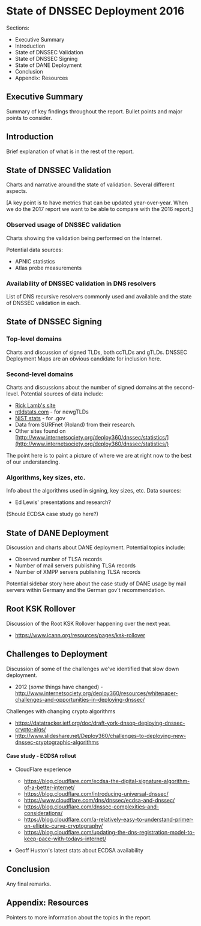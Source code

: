 # State of DNSSEC Deployment 2016

Sections:

* Executive Summary
* Introduction
* State of DNSSEC Validation
* State of DNSSEC Signing
* State of DANE Deployment
* Conclusion
* Appendix: Resources


## Executive Summary

Summary of key findings throughout the report.
Bullet points and major points to consider.

## Introduction

Brief explanation of what is in the rest of the report.

## State of DNSSEC Validation

Charts and narrative around the state of validation.  Several different aspects.

[A key point is to have metrics that can be updated year-over-year. When we do the 2017 report we want to be able to compare with the 2016 report.]

### Observed usage of DNSSEC validation

Charts showing the validation being performed on the Internet.  

Potential data sources:

* APNIC statistics
* Atlas probe measurements


### Availability of DNSSEC validation in DNS resolvers

List of DNS recursive resolvers commonly used and available and the state of DNSSEC validation in each.

## State of DNSSEC Signing

### Top-level domains

Charts and discussion of signed TLDs, both ccTLDs and gTLDs.  DNSSEC Deployment Maps are an obvious candidate for inclusion here.

### Second-level domains

Charts and discussions about the number of signed domains at the second-level.  Potential sources of data include:

* [Rick Lamb's site](http://rick.eng.br/dnssecstat/)
* [ntldstats.com](https://ntldstats.com/dnssec) - for newgTLDs
* [NIST stats](https://fedv6-deployment.antd.nist.gov/) - for .gov
* Data from SURFnet (Roland) from their research.
* Other sites found on [http://www.internetsociety.org/deploy360/dnssec/statistics/](http://www.internetsociety.org/deploy360/dnssec/statistics/)

The point here is to paint a picture of where we are at right now to the best of our understanding.

### Algorithms, key sizes, etc.

Info about the algorithms used in signing, key sizes, etc.  Data sources:

* Ed Lewis' presentations and research?

(Should ECDSA case study go here?)

## State of DANE Deployment

Discussion and charts about DANE deployment. Potential topics include:

* Observed number of TLSA records
* Number of mail servers publishing TLSA records
* Number of XMPP servers publishing TLSA records

Potential sidebar story here about the case study of DANE usage by mail servers within Germany and the German gov't recommendation.

## Root KSK Rollover

Discussion of the Root KSK Rollover happening over the next year.

* https://www.icann.org/resources/pages/ksk-rollover

## Challenges to Deployment

Discussion of some of the challenges we've identified that slow down deployment.

* 2012 (_some_ things have changed) - http://www.internetsociety.org/deploy360/resources/whitepaper-challenges-and-opportunities-in-deploying-dnssec/

Challenges with changing crypto algorithms

* https://datatracker.ietf.org/doc/draft-york-dnsop-deploying-dnssec-crypto-algs/
* http://www.slideshare.net/Deploy360/challenges-to-deploying-new-dnssec-cryptographic-algorithms

#### Case study - ECDSA rollout

* CloudFlare experience
    * https://blog.cloudflare.com/ecdsa-the-digital-signature-algorithm-of-a-better-internet/
    * https://blog.cloudflare.com/introducing-universal-dnssec/
    * https://www.cloudflare.com/dns/dnssec/ecdsa-and-dnssec/
    * https://blog.cloudflare.com/dnssec-complexities-and-considerations/
    * https://blog.cloudflare.com/a-relatively-easy-to-understand-primer-on-elliptic-curve-cryptography/
    * https://blog.cloudflare.com/updating-the-dns-registration-model-to-keep-pace-with-todays-internet/
    
* Geoff Huston's latest stats about ECDSA availability


## Conclusion

Any final remarks.

## Appendix: Resources

Pointers to more information about the topics in the report.
